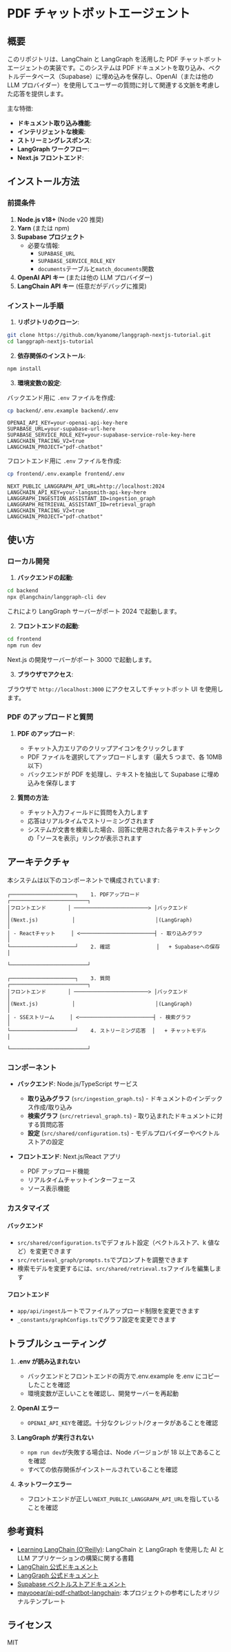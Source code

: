# PDF チャットボットエージェント

## 概要

このリポジトリは、LangChain と LangGraph を活用した PDF チャットボットエージェントの実装です。このシステムは PDF ドキュメントを取り込み、ベクトルデータベース（Supabase）に埋め込みを保存し、OpenAI（または他の LLM プロバイダー）を使用してユーザーの質問に対して関連する文脈を考慮した応答を提供します。

主な特徴:

- **ドキュメント取り込み機能**:
- **インテリジェントな検索**:
- **ストリーミングレスポンス**:
- **LangGraph ワークフロー**:
- **Next.js フロントエンド**:

## インストール方法

### 前提条件

1. **Node.js v18+** (Node v20 推奨)
2. **Yarn** (または npm)
3. **Supabase プロジェクト**
   - 必要な情報:
     - `SUPABASE_URL`
     - `SUPABASE_SERVICE_ROLE_KEY`
     - `documents`テーブルと`match_documents`関数
4. **OpenAI API キー** (または他の LLM プロバイダー)
5. **LangChain API キー** (任意だがデバッグに推奨)

### インストール手順

1. **リポジトリのクローン**:

```bash
git clone https://github.com/kyanome/langgraph-nextjs-tutorial.git
cd langgraph-nextjs-tutorial
```

2. **依存関係のインストール**:

```bash
npm install
```

3. **環境変数の設定**:

バックエンド用に `.env` ファイルを作成:

```bash
cp backend/.env.example backend/.env
```

```
OPENAI_API_KEY=your-openai-api-key-here
SUPABASE_URL=your-supabase-url-here
SUPABASE_SERVICE_ROLE_KEY=your-supabase-service-role-key-here
LANGCHAIN_TRACING_V2=true
LANGCHAIN_PROJECT="pdf-chatbot"
```

フロントエンド用に `.env` ファイルを作成:

```bash
cp frontend/.env.example frontend/.env
```

```
NEXT_PUBLIC_LANGGRAPH_API_URL=http://localhost:2024
LANGCHAIN_API_KEY=your-langsmith-api-key-here
LANGGRAPH_INGESTION_ASSISTANT_ID=ingestion_graph
LANGGRAPH_RETRIEVAL_ASSISTANT_ID=retrieval_graph
LANGCHAIN_TRACING_V2=true
LANGCHAIN_PROJECT="pdf-chatbot"
```

## 使い方

### ローカル開発

1. **バックエンドの起動**:

```bash
cd backend
npx @langchain/langgraph-cli dev
```

これにより LangGraph サーバーがポート 2024 で起動します。

2. **フロントエンドの起動**:

```bash
cd frontend
npm run dev
```

Next.js の開発サーバーがポート 3000 で起動します。

3. **ブラウザでアクセス**:

ブラウザで `http://localhost:3000` にアクセスしてチャットボット UI を使用します。

### PDF のアップロードと質問

1. **PDF のアップロード**:

   - チャット入力エリアのクリップアイコンをクリックします
   - PDF ファイルを選択してアップロードします（最大 5 つまで、各 10MB 以下）
   - バックエンドが PDF を処理し、テキストを抽出して Supabase に埋め込みを保存します

2. **質問の方法**:
   - チャット入力フィールドに質問を入力します
   - 応答はリアルタイムでストリーミングされます
   - システムが文書を検索した場合、回答に使用された各テキストチャンクの「ソースを表示」リンクが表示されます

## アーキテクチャ

本システムは以下のコンポーネントで構成されています:

```
┌─────────────────────┐    1. PDFアップロード    ┌─────────────────────────┐
│フロントエンド       │ ────────────────────────> │バックエンド             │
│(Next.js)           │                          │(LangGraph)              │
│ - Reactチャット     │ <────────────────────────┤ - 取り込みグラフ         │
└─────────────────────┘    2. 確認               │   + Supabaseへの保存    │
                                                └─────────────────────────┘

┌─────────────────────┐    3. 質問               ┌─────────────────────────┐
│フロントエンド       │ ────────────────────────> │バックエンド             │
│(Next.js)           │                          │(LangGraph)              │
│ - SSEストリーム     │ <────────────────────────┤ - 検索グラフ            │
└─────────────────────┘    4. ストリーミング応答  │   + チャットモデル      │
                                                └─────────────────────────┘
```

### コンポーネント

- **バックエンド**: Node.js/TypeScript サービス

  - **取り込みグラフ** (`src/ingestion_graph.ts`) - ドキュメントのインデックス作成/取り込み
  - **検索グラフ** (`src/retrieval_graph.ts`) - 取り込まれたドキュメントに対する質問応答
  - **設定** (`src/shared/configuration.ts`) - モデルプロバイダーやベクトルストアの設定

- **フロントエンド**: Next.js/React アプリ
  - PDF アップロード機能
  - リアルタイムチャットインターフェース
  - ソース表示機能

### カスタマイズ

#### バックエンド

- `src/shared/configuration.ts`でデフォルト設定（ベクトルストア、k 値など）を変更できます
- `src/retrieval_graph/prompts.ts`でプロンプトを調整できます
- 検索モデルを変更するには、`src/shared/retrieval.ts`ファイルを編集します

#### フロントエンド

- `app/api/ingest`ルートでファイルアップロード制限を変更できます
- `_constants/graphConfigs.ts`でグラフ設定を変更できます

## トラブルシューティング

1. **.env が読み込まれない**

   - バックエンドとフロントエンドの両方で.env.example を.env にコピーしたことを確認
   - 環境変数が正しいことを確認し、開発サーバーを再起動

2. **OpenAI エラー**

   - `OPENAI_API_KEY`を確認。十分なクレジット/クォータがあることを確認

3. **LangGraph が実行されない**

   - `npm run dev`が失敗する場合は、Node バージョンが 18 以上であることを確認
   - すべての依存関係がインストールされていることを確認

4. **ネットワークエラー**
   - フロントエンドが正しい`NEXT_PUBLIC_LANGGRAPH_API_URL`を指していることを確認

## 参考資料

- [Learning LangChain (O'Reilly)](https://www.oreilly.com/library/view/learning-langchain/9781098167271/): LangChain と LangGraph を使用した AI と LLM アプリケーションの構築に関する書籍
- [LangChain 公式ドキュメント](https://js.langchain.com/docs/)
- [LangGraph 公式ドキュメント](https://langchain-ai.github.io/langgraph/)
- [Supabase ベクトルストアドキュメント](https://js.langchain.com/docs/integrations/vectorstores/supabase/)
- [mayooear/ai-pdf-chatbot-langchain](https://github.com/mayooear/ai-pdf-chatbot-langchain): 本プロジェクトの参考にしたオリジナルテンプレート

## ライセンス

MIT
